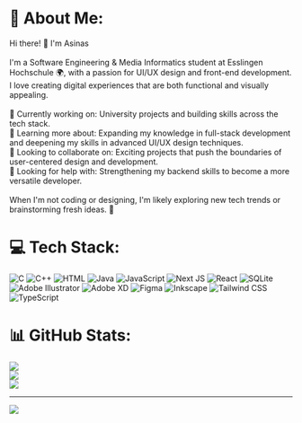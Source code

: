 # 💫 About Me:
Hi there! 👋 I'm Asinas <br><br>I'm a Software Engineering & Media Informatics student at Esslingen Hochschule 🌍, with a passion for UI/UX design and front-end development. I love creating digital experiences that are both functional and visually appealing.<br><br>    🔭 Currently working on: University projects and building skills across the tech stack.<br>    🌱 Learning more about: Expanding my knowledge in full-stack development and deepening my skills in advanced UI/UX design techniques.<br>    🤝 Looking to collaborate on: Exciting projects that push the boundaries of user-centered design and development.<br>    👐 Looking for help with: Strengthening my backend skills to become a more versatile developer.<br><br>When I'm not coding or designing, I'm likely exploring new tech trends or brainstorming fresh ideas. 🚀<br>


# 💻 Tech Stack:
![C](https://img.shields.io/badge/C-%2300599C.svg?style=plastic&logo=c&logoColor=white) 
![C++](https://img.shields.io/badge/C++-%2300599C.svg?style=plastic&logo=c%2B%2B&logoColor=white) 
![HTML](https://img.shields.io/badge/HTML-%23E34F26.svg?style=plastic&logo=html5&logoColor=white)
![Java](https://img.shields.io/badge/Java-%23ED8B00.svg?style=plastic&logo=openjdk&logoColor=white) 
![JavaScript](https://img.shields.io/badge/JavaScript-%23323330.svg?style=plastic&logo=javascript&logoColor=%23F7DF1E) 
![Next JS](https://img.shields.io/badge/Next-black?style=plastic&logo=next.js&logoColor=white) 
![React](https://img.shields.io/badge/React-%2320232a.svg?style=plastic&logo=react&logoColor=%2361DAFB) 
![SQLite](https://img.shields.io/badge/SQLite-%2307405e.svg?style=plastic&logo=sqlite&logoColor=white) 
![Adobe Illustrator](https://img.shields.io/badge/Adobe%20Illustrator-%23FF9A00.svg?style=plastic&logo=adobe%20illustrator&logoColor=white) 
![Adobe XD](https://img.shields.io/badge/Adobe%20XD-%23FF61F6.svg?style=plastic&logo=adobe%20xd&logoColor=white) 
![Figma](https://img.shields.io/badge/Figma-%23F24E1E.svg?style=plastic&logo=figma&logoColor=white) 
![Inkscape](https://img.shields.io/badge/Inkscape-e0e0e0?style=plastic&logo=inkscape&logoColor=080A13) 
![Tailwind CSS](https://img.shields.io/badge/TailwindCSS-%2338B2AC.svg?style=plastic&logo=tailwind-css&logoColor=white) 
![TypeScript](https://img.shields.io/badge/TypeScript-%23007ACC.svg?style=plastic&logo=typescript&logoColor=white)


# 📊 GitHub Stats:
![](https://github-readme-stats.vercel.app/api?username=asinas99&theme=react&hide_border=true&include_all_commits=true&count_private=false)<br/>
![](https://github-readme-streak-stats.herokuapp.com/?user=asinas99&theme=react&hide_border=true)<br/>
![](https://github-readme-stats.vercel.app/api/top-langs/?username=asinas99&theme=react&hide_border=true&include_all_commits=true&count_private=false&layout=compact)

---
[![](https://visitcount.itsvg.in/api?id=asinas99&icon=6&color=1)](https://visitcount.itsvg.in)

<!-- Proudly created with GPRM ( https://gprm.itsvg.in ) -->

